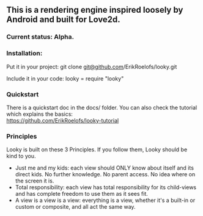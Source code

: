 ## This is a rendering engine inspired loosely by Android and built for Love2d.

### Current status: Alpha.

### Installation:
Put it in your project: 
    git clone git@github.com/ErikRoelofs/looky.git

Include it in your code: 
    looky = require "looky"

### Quickstart
There is a quickstart doc in the docs/ folder. You can also check the tutorial which explains the basics:        
    https://github.com/ErikRoelofs/looky-tutorial

### Principles
Looky is built on these 3 Principles. If you follow them, Looky should be kind to you.

* Just me and my kids: each view should ONLY know about itself and its direct kids. No further knowledge. No parent access. No idea where on the screen it is.
* Total responsibility: each view has total responsibility for its child-views and has complete freedom to use them as it sees fit.
* A view is a view is a view: everything is a view, whether it's a built-in or custom or composite, and all act the same way.